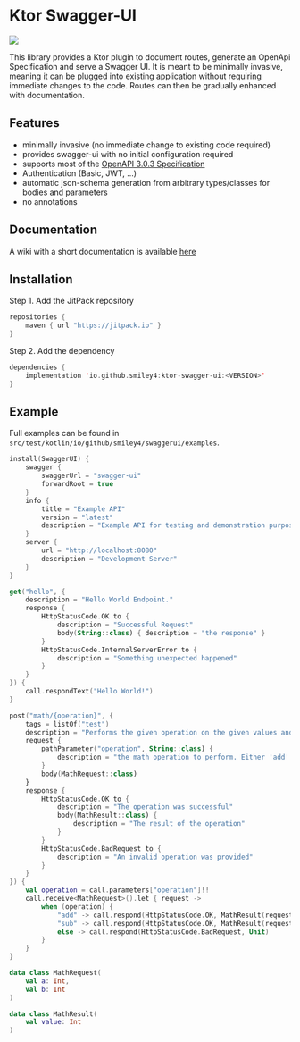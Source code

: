 # Ktor Swagger-UI

[![](https://jitpack.io/v/SMILEY4/ktor-swagger-ui.svg)](https://jitpack.io/#SMILEY4/ktor-swagger-ui)


This library provides a Ktor plugin to document routes, generate an OpenApi Specification and serve a Swagger UI. It is meant to be  minimally invasive, meaning it can be plugged into existing application without requiring immediate changes to the code. Routes can then be gradually enhanced with documentation.


## Features

- minimally invasive (no immediate change to existing code required)
- provides swagger-ui with no initial configuration required
- supports most of the [OpenAPI 3.0.3 Specification](https://swagger.io/specification/)
- Authentication (Basic, JWT, ...)
- automatic json-schema generation from arbitrary types/classes for bodies and parameters
- no annotations


## Documentation

A wiki with a short documentation is available [here](https://github.com/SMILEY4/ktor-swagger-ui/wiki)


## Installation

Step 1. Add the JitPack repository

```kotlin
repositories {
    maven { url "https://jitpack.io" }
}
```

Step 2. Add the dependency

```kotlin
dependencies {
    implementation 'io.github.smiley4:ktor-swagger-ui:<VERSION>'
}
```


## Example

Full examples can be found in `src/test/kotlin/io/github/smiley4/swaggerui/examples`.

```kotlin
install(SwaggerUI) {
    swagger {
        swaggerUrl = "swagger-ui"
        forwardRoot = true
    }
    info {
        title = "Example API"
        version = "latest"
        description = "Example API for testing and demonstration purposes."
    }
    server {
        url = "http://localhost:8080"
        description = "Development Server"
    }
}
```

```kotlin
get("hello", {
    description = "Hello World Endpoint."
    response {
        HttpStatusCode.OK to {
            description = "Successful Request"
            body(String::class) { description = "the response" }
        }
        HttpStatusCode.InternalServerError to {
            description = "Something unexpected happened"
        }
    }
}) {
    call.respondText("Hello World!")
}
```

```kotlin
post("math/{operation}", {
    tags = listOf("test")
    description = "Performs the given operation on the given values and returns the result"
    request {
        pathParameter("operation", String::class) {
            description = "the math operation to perform. Either 'add' or 'sub'"
        }
        body(MathRequest::class)
    }
    response {
        HttpStatusCode.OK to {
            description = "The operation was successful"
            body(MathResult::class) {
                description = "The result of the operation"
            }
        }
        HttpStatusCode.BadRequest to {
            description = "An invalid operation was provided"
        }
    }
}) {
    val operation = call.parameters["operation"]!!
    call.receive<MathRequest>().let { request ->
        when (operation) {
            "add" -> call.respond(HttpStatusCode.OK, MathResult(request.a + request.b))
            "sub" -> call.respond(HttpStatusCode.OK, MathResult(request.a - request.b))
            else -> call.respond(HttpStatusCode.BadRequest, Unit)
        }
    }
}

data class MathRequest(
    val a: Int,
    val b: Int
)

data class MathResult(
    val value: Int
)
```

